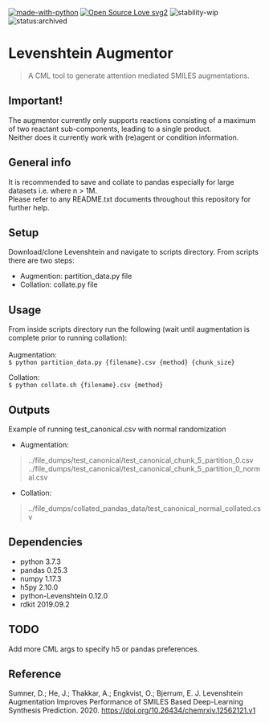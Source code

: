 [![made-with-python](https://img.shields.io/badge/Made%20with-Python-1f425f.svg)](https://www.python.org/)
[![Open Source Love svg2](https://badges.frapsoft.com/os/v2/open-source.svg?v=103)](https://github.com/ellerbrock/open-source-badges/)
![stability-wip](https://img.shields.io/badge/stability-work_in_progress-lightgrey.svg)
![status:archived](https://img.shields.io/badge/Status-Archived-lightgrey)


# Levenshtein Augmentor
> A CML tool to generate attention mediated SMILES augmentations. 

## Important!
The augmentor currently only supports reactions consisting of a maximum of two reactant sub-components, leading to a single product.<br />Neither does it currently work with (re)agent or condition information.  

## General info
It is recommended to save and collate to pandas especially for large datasets i.e. where n > 1M.<br />
Please refer to any README.txt documents throughout this repository for further help.

## Setup
Download/clone Levenshtein and navigate to scripts directory. 
From scripts there are two steps: 

* Augmention: partition_data.py file
* Collation: collate.py file


## Usage
From inside scripts directory run the following (wait until augmentation is complete prior to running collation):  
<br />
Augmentation:  <br />
`$ python partition_data.py {filename}.csv {method} {chunk_size}`

Collation:  <br />
`$ python collate.sh {filename}.csv {method}`

## Outputs
Example of running test_canonical.csv with normal randomization
* Augmentation:
> ../file_dumps/test_canonical/test_canonical_chunk_5_partition_0.csv <br /> ../file_dumps/test_canonical/test_canonical_chunk_5_partition_0_normal.csv

* Collation:
> ../file_dumps/collated_pandas_data/test_canonical_normal_collated.csv

## Dependencies
* python                        3.7.3               
* pandas                        0.25.3             
* numpy                         1.17.3             
* h5py                          2.10.0             
* python-Levenshtein            0.12.0             
* rdkit                         2019.09.2 

## TODO
Add more CML args to specify h5 or pandas preferences.
## Reference
Sumner, D.; He, J.; Thakkar, A.; Engkvist, O.; Bjerrum, E. J. Levenshtein Augmentation Improves Performance of SMILES Based Deep-Learning Synthesis Prediction. 2020. https://doi.org/10.26434/chemrxiv.12562121.v1

